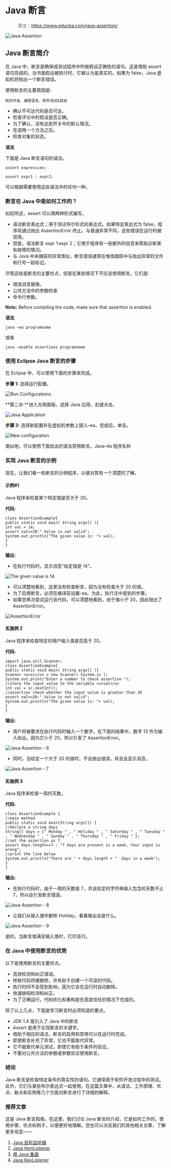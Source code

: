 # Java 断言

> 原文：<https://www.educba.com/java-assertion/>

![Java Assertion](img/b4bcdc854124dce7f638a3e3f3ef8a07.png)



## Java 断言简介

在 Java 中，断言是确保或测试程序中所做假设正确性的语句。这是借助 assert 语句完成的。当书面假设被执行时，它被认为是真实的。如果为 false，Java 虚拟机将抛出一个断言错误。

使用断言的主要原因是:

<small>网页开发、编程语言、软件测试&其他</small>

*   确认不可达代码是否可达。
*   检查评论中的假设是否正确。
*   为了确认，没有达到开关中的默认情况。
*   在调用一个方法之后。
*   检查对象的状态。

**语法**

下面是 Java 断言语句的语法。

```
assert expression;
```

```
assert expr1 : expr2;
```

可以根据需要使用这些语法中的任何一种。

### 断言在 Java 中是如何工作的？

如前所述，assert 可以用两种形式编写。

*   语法断言表达式；用于测试布尔形式的表达式。如果特定表达式为 false，程序将通过抛出 AssertionError 终止。与普通异常不同，这些错误在运行时被禁用。
*   但是，语法断言 expr 1:expr 2；它用于程序有一些额外的信息来帮助诊断某些故障的情况。
*   与 Java 中未捕获的异常类似，断言错误通常在堆栈跟踪中与抛出异常的文件和行号一起标记。

尽管这些是断言的主要优点，但是在某些情况下不应该使用断言。它们是:

*   错误消息替换。
*   公共方法中的参数检查
*   命令行参数。

**Note:** Before compiling the code, make sure that assertion is enabled.

**语法**

```
java –ea programname
```

或者

```
java –enable assertions programname
```

### 使用 Eclipse Java 断言的步骤

在 Eclipse 中，可以使用下面的步骤来完成。

**步骤 1:** 选择运行配置。

![Run Configurations.](img/fc449af622731418843bfe6e757e89e4.png)



**第二步:**进入左侧面板，选择 Java 应用，右键点击。

![Java Application](img/282729ee5cb27820356a8800b0c755e3.png)



**步骤 3:** 选择新配置并在虚拟机参数上键入–ea。完成后，单击。

![New configuration](img/bcee2fc7fe852e2f0ec3bda98901b996.png)



类似地，可以使用下面给出的语法禁用断言。Java–da 程序名称

### 实现 Java 断言的示例

现在，让我们看一些断言的示例程序，以便对其有一个清楚的了解。

#### 示例#1

Java 程序来检查某个特定值是否大于 20。

**代码:**

```
class AssertionExample{
public static void main( String args[] ){
int val = 14;
assert val>=20:" Value is not valid";
System.out.println("The given value is: "+ val);
}
}
```

**输出:**

*   在执行代码时，显示消息“给定值是 14”。

![The given value is 14](img/0e92d24e11aab2f5fb680af2fed7c37d.png)



*   可以清楚地看到，这里没有检查断言，因为没有检查大于 20 的值。
*   为了启用断言，必须在编译前设置-ea。为此，执行注中提到的步骤。
*   如果您再次尝试运行该代码，可以清楚地看到，由于值小于 20，因此抛出了 AssertionError。

![AssertionError](img/fe2cb173294822594548f91c0a213288.png)



#### 实施例 2

Java 程序来检查特定的用户输入值是否高于 20。

**代码:**

```
import java.util.Scanner;
class AssertionExample{
public static void main( String args[] ){
Scanner <u>sc</u> = new Scanner( System.in );
System.out.print("Enter a number to check assertion ");
//store the input value to the variable <u>val</u>
int val = sc.nextInt();
//assertion check whether the input value is greater than 20
assert val>=20:" Value is not valid";
System.out.println("The given value is: "+ val);
}
}
```

**输出:**

*   用户将被要求在执行代码时输入一个数字。在下面的结果中，数字 13 作为输入给出。因为它小于 20，所以引发了 AssertionError。

![Java Assertion - 6](img/1daa3e7d54dbe58511fcede6abb6ffb3.png)



*   同时，当给定一个大于 20 的值时，不会抛出错误，并且会显示消息。

![Java Assertion - 7](img/ad20b4fcdd164daaa876e644f3b74a46.png)



#### 实施例 3

Java 程序来检查一周的天数。

**代码:**

```
class AssertionExample {
//main method
public static void main(String args[]) {
//declare a string days
String[] days = {" Monday " , " Holiday " , " Saturday " , " Tuesday " , " Wednesday " , " Sunday " , " Thursday " , " Friday " };
//set the assertion as 7
assert days.length==7 : "7 days are present in a week, Your input is wrong";
//print the line below
System.out.println("There are " + days.length + "  days in a week");
}
}
```

**输出:**

*   在执行代码时，由于一周的天数是 7，并且给定的字符串输入包含的天数不止 7，所以会引发断言错误。

![Java Assertion - 8](img/a13799da431e4de802957ce2c198aa50.png)



*   让我们从输入值中删除 Holiday，看看输出会是什么。

![Java Assertion - 9](img/caeb8f9db38b340955265ff5ef4e94b7.png)



是的。当断言值满足输入值时，打印该行。

### 在 Java 中使用断言的优势

以下是使用断言的主要优点。

*   高效检测和纠正错误。
*   样板代码将被删除，并有助于创建一个可读的代码。
*   执行时间不会受到影响，因为它会在运行时自动删除。
*   快速缺陷检测和纠正。
*   为了正确运行，代码优化和重构是在高度信任的情况下完成的。

除了以上几点，下面是学习断言时必须知道的要点。

*   JDK 1.4 版引入了 Java 中的断言
*   Assert 是用于实现断言的关键字。
*   借助于相应的语法，断言的启用和禁用可以在运行时完成。
*   即使断言补充了异常，它也不能取代异常。
*   它不能取代单元测试，即使它有助于条件的验证。
*   不要对公共方法的参数或参数验证使用断言。

### 结论

Java 断言是检查特定条件的真实性的语句。它通常用于软件开发过程中的测试。此外，它们与某些布尔表达式一起使用。在这篇文章中，从语法、工作原理、优点、缺点和实例等几个方面对断言进行了详细的解释。

### 推荐文章

这是 Java 断言指南。在这里，我们讨论 Java 断言的介绍，它是如何工作的，使用步骤，优点和例子，以便更好地理解。您也可以浏览我们的其他相关文章，了解更多信息——

1.  [Java 鼠标监听器](https://www.educba.com/java-mouselistener/)
2.  [Java ItemListener](https://www.educba.com/java-itemlistener/)
3.  [用 Java 重画](https://www.educba.com/repaint-in-java/)
4.  [Java KeyListener](https://www.educba.com/java-keylistener/)





